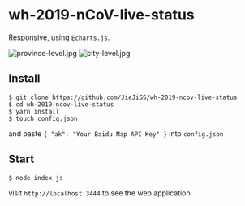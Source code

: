 # wh-2019-nCoV-live-status

Responsive, using `Echarts.js`.

![province-level.jpg](https://i.loli.net/2020/01/24/D9ms6r8aQbRV1MX.jpg)
![city-level.jpg](https://i.loli.net/2020/01/24/jB7yw2atcqHMCvD.jpg)

## Install

```shell
$ git clone https://github.com/JieJiSS/wh-2019-ncov-live-status
$ cd wh-2019-ncov-live-status
$ yarn install
$ touch config.json
```

and paste `{ "ak": "Your Baidu Map API Key" }` into `config.json`

## Start

```shell
$ node index.js
```

visit `http://localhost:3444` to see the web application
